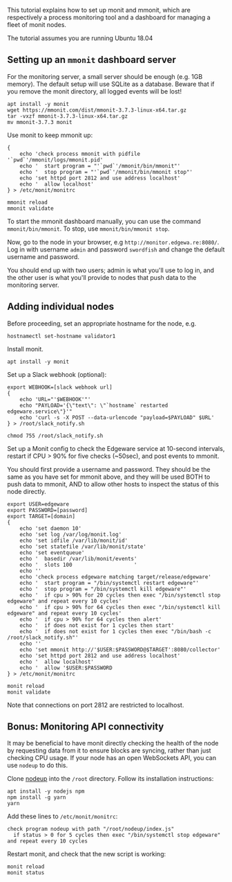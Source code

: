 This tutorial explains how to set up monit and mmonit, which are respectively
a process monitoring tool and a dashboard for managing a fleet of monit nodes.

The tutorial assumes you are running Ubuntu 18.04

## Setting up an `mmonit` dashboard server

For the monitoring server, a small server should be enough (e.g. 1GB memory).
The default setup will use SQLite as a database. Beware that if you remove
the monit directory, all logged events will be lost!

```
apt install -y monit
wget https://mmonit.com/dist/mmonit-3.7.3-linux-x64.tar.gz
tar -vxzf mmonit-3.7.3-linux-x64.tar.gz
mv mmonit-3.7.3 monit
```

Use monit to keep mmonit up:

```
{
    echo 'check process mmonit with pidfile '`pwd`'/mmonit/logs/mmonit.pid'
    echo '  start program = "'`pwd`'/mmonit/bin/mmonit"'
    echo '  stop program = "'`pwd`'/mmonit/bin/mmonit stop"'
    echo 'set httpd port 2812 and use address localhost'
    echo '  allow localhost'
} > /etc/monit/monitrc

mmonit reload
mmonit validate
```

To start the mmonit dashboard manually, you can use the command `mmonit/bin/mmonit`.
To stop, use `mmonit/bin/mmonit stop`.

Now, go to the node in your browser, e.g `http://monitor.edgewa.re:8080/`.
Log in with username `admin` and password `swordfish` and change the default
username and password.

You should end up with two users; admin is what you'll use to log in, and the
other user is what you'll provide to nodes that push data to the monitoring server.

## Adding individual nodes

Before proceeding, set an appropriate hostname for the node, e.g.

```
hostnamectl set-hostname validator1
```

Install monit.

```
apt install -y monit
```

Set up a Slack webhook (optional):

```
export WEBHOOK=[slack webhook url]
{
    echo 'URL="'$WEBHOOK'"'
    echo "PAYLOAD='{\"text\": \"`hostname` restarted edgeware.service\"}'"
    echo 'curl -s -X POST --data-urlencode "payload=$PAYLOAD" $URL'
} > /root/slack_notify.sh

chmod 755 /root/slack_notify.sh
```

Set up a Monit config to check the Edgeware service at 10-second intervals,
restart if CPU > 90% for five checks (~50sec), and post events to mmonit.

You should first provide a username and password. They should be the same
as you have set for mmonit above, and they will be used BOTH to push data
to mmonit, AND to allow other hosts to inspect the status of this node
directly.

```
export USER=edgeware
export PASSWORD=[password]
export TARGET=[domain]
{
    echo 'set daemon 10'
    echo 'set log /var/log/monit.log'
    echo 'set idfile /var/lib/monit/id'
    echo 'set statefile /var/lib/monit/state'
    echo 'set eventqueue'
    echo '  basedir /var/lib/monit/events'
    echo '  slots 100                    '
    echo ''
    echo 'check process edgeware matching target/release/edgeware'
    echo '  start program = "/bin/systemctl restart edgeware"'
    echo '  stop program = "/bin/systemctl kill edgeware"'
    echo '  if cpu > 90% for 20 cycles then exec "/bin/systemctl stop edgeware" and repeat every 10 cycles'
    echo '  if cpu > 90% for 64 cycles then exec "/bin/systemctl kill edgeware" and repeat every 10 cycles'
    echo '  if cpu > 90% for 64 cycles then alert'
    echo '  if does not exist for 1 cycles then start'
    echo '  if does not exist for 1 cycles then exec "/bin/bash -c /root/slack_notify.sh"'
    echo ''
    echo 'set mmonit http://'$USER:$PASSWORD@$TARGET':8080/collector'
    echo 'set httpd port 2812 and use address localhost'
    echo '  allow localhost'
    echo '  allow '$USER:$PASSWORD
} > /etc/monit/monitrc

monit reload
monit validate
```

Note that connections on port 2812 are restricted to localhost.

## Bonus: Monitoring API connectivity

It may be beneficial to have monit directly checking the health
of the node by requesting data from it to ensure blocks are syncing,
rather than just checking CPU usage. If your node has an open
WebSockets API, you can use `nodeup` to do this.

Clone [nodeup](https://github.com/hicommonwealth/nodeup.git) into
the `/root` directory. Follow its installation instructions:

```
apt install -y nodejs npm
npm install -g yarn
yarn
```

Add these lines to `/etc/monit/monitrc`:

```
check program nodeup with path "/root/nodeup/index.js"
  if status > 0 for 5 cycles then exec "/bin/systemctl stop edgeware" and repeat every 10 cycles
```

Restart monit, and check that the new script is working:

```
monit reload
monit status
```
